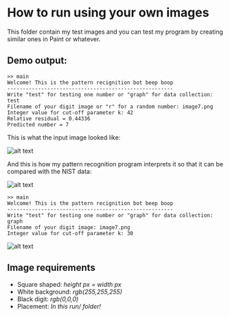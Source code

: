 # How to run using your own images
This folder contain my test images and you can test my program by creating similar ones in Paint or whatever.
## Demo output:
```
>> main
Welcome! This is the pattern recignition bot beep boop
------------------------------------------------------
Write "test" for testing one number or "graph" for data collection: test
Filename of your digit image or "r" for a random number: image7.png
Integer value for cut-off parameter k: 42
Relative residual = 0.44336
Predicted number = 7
```
This is what the input image looked like:

![alt text](https://raw.githubusercontent.com/hd4niel/SVD-pattern-recognition/master/run/image7.png "Input digit 7")

And this is how my pattern recognition program interprets it so that it can be compared with the NIST data:

![alt text](https://raw.githubusercontent.com/hd4niel/SVD-pattern-recognition/master/run/output7.png "Interpreted digit 7")

```
>> main
Welcome! This is the pattern recignition bot beep boop
------------------------------------------------------
Write "test" for testing one number or "graph" for data collection: graph
Filename of your digit image: image7.png
Integer value for cut-off parameter k: 30
```

![alt text](https://raw.githubusercontent.com/hd4niel/SVD-pattern-recognition/master/run/image7graph.png "Graph of relative residuals for image7.png")

## Image requirements
- Square shaped: *height px = width px*
- White background: *rgb(255,255,255)*
- Black digit: *rgb(0,0,0)*
- Placement: *In this run/ folder!*